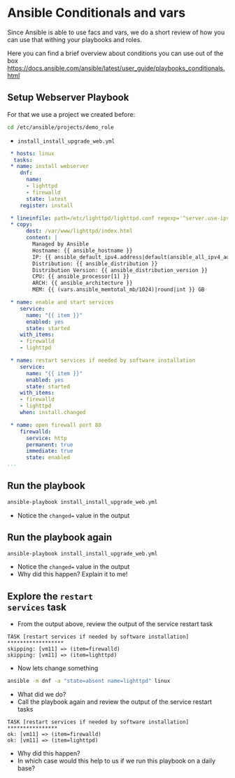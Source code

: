 # Ansible Conditionals and vars
Since Ansible is able to use facs and vars, we do a short review of how you can use that withing your playbooks and roles.

Here you can find a brief overview about conditions you can use out of the box
https://docs.ansible.com/ansible/latest/user_guide/playbooks_conditionals.html

## Setup Webserver Playbook
For that we use a project we created before:
```bash
cd /etc/ansible/projects/demo_role
```
 * <code>install_install_upgrade_web.yml</code>
```yaml
 * hosts: linux
  tasks:
 * name: install webserver
    dnf: 
      name: 
      - lighttpd
      - firewalld
      state: latest
    register: install

 * lineinfile: path=/etc/lighttpd/lighttpd.conf regexp='^server.use-ipv6' line='server.use-ipv6 = "disable"'
 * copy:
      dest: /var/www/lighttpd/index.html
      content: |
        Managed by Ansible
        Hostname: {{ ansible_hostname }}
        IP: {{ ansible_default_ipv4.address|default(ansible_all_ipv4_addresses[0])}}
        Distribution: {{ ansible_distribution }}
        Distribution Version: {{ ansible_distribution_version }}
        CPU: {{ ansible_processor[1] }}
        ARCH: {{ ansible_architecture }}
        MEM: {{ (vars.ansible_memtotal_mb/1024)|round|int }} GB

 * name: enable and start services
    service:
      name: "{{ item }}"
      enabled: yes
      state: started
    with_items:
    - firewalld
    - lighttpd

 * name: restart services if needed by software installation
    service:
      name: "{{ item }}"
      enabled: yes
      state: started
    with_items:
    - firewalld
    - lighttpd
    when: install.changed

 * name: open firewall port 80
    firewalld: 
      service: http 
      permanent: true 
      immediate: true 
      state: enabled
...
```
## Run the playbook
```bash
ansible-playbook install_install_upgrade_web.yml
```

 * Notice the <code>changed=</code> value in the output

## Run the playbook again
```bash
ansible-playbook install_install_upgrade_web.yml
```

 * Notice the <code>changed=</code> value in the output
 * Why did this happen? Explain it to me!
 
 ## Explore the <code>restart services</code> task
 * From the output above, review the output of the service restart task
 ```
 TASK [restart services if needed by software installation] ******************
skipping: [vm11] => (item=firewalld) 
skipping: [vm11] => (item=lighttpd) 
```

 * Now lets change something
```bash
ansible -m dnf -a "state=absent name=lighttpd" linux
```
 * What did we do?
* Call the playbook again and review the output of the service restart tasks
 ```
TASK [restart services if needed by software installation] ****************
ok: [vm11] => (item=firewalld)
ok: [vm11] => (item=lighttpd)
```
* Why did this happen?
* In which case would this help to us if we run this playbook on a daily base?

<!--stackedit_data:
eyJoaXN0b3J5IjpbMTM4NjAxMjY2NywtMjc2ODIzMzQyLC01OD
g0MDkyNDksLTE2NTE1MTgzMzgsOTc3NzcyMDgwXX0=
-->